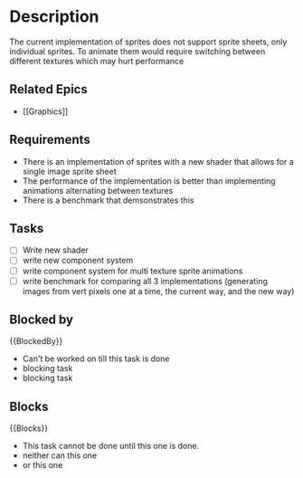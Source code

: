 # Description

The current implementation of sprites does not support sprite sheets, only individual sprites. To animate them would require switching between different textures which may hurt performance
## Related Epics
- [[Graphics]]
## Requirements

- There is an implementation of sprites with a new shader that allows for a single image sprite sheet
- The performance of the implementation is better than implementing animations alternating between textures
- There is a benchmark that demsonstrates this

## Tasks 

- [ ] Write new shader
- [ ] write new component system
- [ ] write component system for multi texture sprite animations
- [ ] write benchmark for comparing all 3 implementations (generating images from vert pixels one at a time, the current way, and the new way)
## Blocked by 

{{BlockedBy}}

- Can't be worked on till this task is done
- blocking task
- blocking task

## Blocks

{{Blocks}}

- This task cannot be done until this one is done.
- neither can this one
- or this one